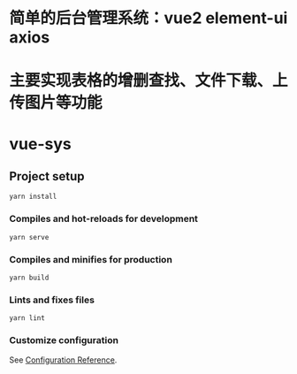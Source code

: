 # 简单的后台管理系统：vue2 element-ui  axios
# 主要实现表格的增删查找、文件下载、上传图片等功能
# vue-sys

## Project setup
```
yarn install
```

### Compiles and hot-reloads for development
```
yarn serve
```

### Compiles and minifies for production
```
yarn build
```

### Lints and fixes files
```
yarn lint
```

### Customize configuration
See [Configuration Reference](https://cli.vuejs.org/config/).
